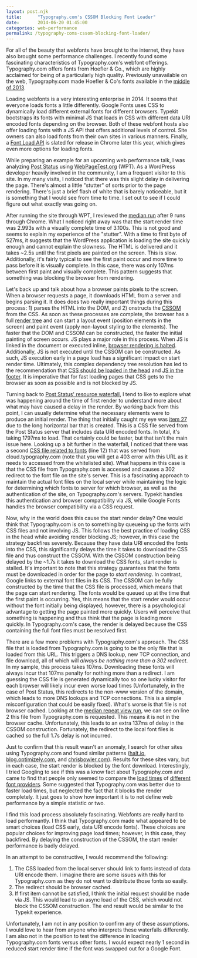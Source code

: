```yaml
---
layout: post.njk
title:      "Typography.com's CSSOM Blocking Font Loader"
date:       2014-06-20 01:45:00
categories: web-performance
permalink: /typography-coms-cssom-blocking-font-loader/
---
```


For all of the beauty that webfonts have brought to the internet, they have also brought some performance challenges. I recently found some fascinating characteristics of Typography.com's webfont offerings. Typography.com offers fonts from Hoefler &amp; Co., which are highly acclaimed for being of a particularly high quality. Previously unavailable on the web, Typography.com made Hoefler &amp; Co's fonts available in the [middle of 2013](http://www.webdesignerdepot.com/2013/07/new-webfont-options-from-cloud-typography/).

Loading webfonts is a very interesting enterprise in 2014. It seems that everyone loads fonts a little differently. Google Fonts uses CSS to dynamically load different external fonts for different browsers. Typekit bootstraps its fonts with minimal JS that loads in CSS with different data URI encoded fonts depending on the browser. Both of these webfont hosts also offer loading fonts with a JS API that offers additional levels of control. Site owners can also load fonts from their own sites in various manners. Finally, a [Font Load API](https://www.igvita.com/2014/01/31/optimizing-web-font-rendering-performance/) is slated for release in Chrome later this year, which gives even more options for loading fonts.

While preparing an example for an upcoming web performance talk, I was analyzing [Post Status](http://www.postat.us) using [WebPageTest.org](http://www.webpagetest.org/result/140620_ZJ_361b34d31e24fa4f227915a76a037a4c/) (WPT). As a WordPress developer heavily involved in the community, I am a frequent visitor to this site. In my many visits, I noticed that there was this slight delay in delivering the page. There's almost a little "stutter" of sorts prior to the page rendering. There's just a brief flash of white that is barely noticeable, but it is something that I would see from time to time. I set out to see if I could figure out what exactly was going on.

After running the site through WPT, I reviewed the [median run](http://www.webpagetest.org/result/140620_ZJ_361b34d31e24fa4f227915a76a037a4c/8/details/) after 9 runs through Chrome. What I noticed right away was that the start render time was 2.993s with a visually complete time of 3.100s. This is not good and seems to explain my experience of the "stutter". With a time to first byte of 527ms, it suggests that the WordPress application is loading the site quickly enough and cannot explain the slowness. The HTML is delivered and it takes ~2.5s until the first pixels are painted on the screen. This is slow. Additionally, it's fairly typical to see the first paint occur and more time to pass before it is visually complete. In this case, there was only 107ms between first paint and visually complete. This pattern suggests that something was blocking the browser from rendering.

Let's back up and talk about how a browser paints pixels to the screen. When a browser requests a page, it downloads HTML from a server and begins parsing it. It does does two really important things during this process: 1) parses the HTML into the DOM, and 2) onstructs the [CSSOM](http://dev.w3.org/csswg/cssom/) from the CSS. As soon as these processes are complete, the browser has a full [render tree](https://developers.google.com/web/fundamentals/performance/critical-rendering-path/render-tree-construction) and can start a layout event (position elements in the screen) and paint event (apply non-layout styling to the elements). The faster that the DOM and CSSOM can be constructed, the faster the initial painting of screen occurs. JS plays a major role in this process. When JS is linked in the document or executed inline, [browser rendering is halted](https://developers.google.com/web/fundamentals/performance/critical-rendering-path/adding-interactivity-with-javascript). Additionally, JS is not executed until the CSSOM can be constructed. As such, JS execution early in a page load has a significant impact on start render time. Ultimately, this complex dependency tree resolution has led to the recommendation that [CSS should be loaded in the head](https://developer.yahoo.com/blogs/ydn/high-performance-sites-rule-5-put-stylesheets-top-7197.html) and [JS in the footer](https://developer.yahoo.com/blogs/ydn/high-performance-sites-rule-6-move-scripts-bottom-7200.html). It is imperative that for fast loading pages that CSS gets to the browser as soon as possible and is not blocked by JS.

Turning back to [Post Status' resource waterfall](http://www.webpagetest.org/result/140620_ZJ_361b34d31e24fa4f227915a76a037a4c/), I tend to like to explore what was happening around the time of first render to understand more about what may have caused a delay in the render. By working back from this point, I can usually determine what the necessary elements were to produce an initial render. The thing that initially caught my eye was [item 27](http://poststat.us/wp-content/uploads/fonts/45329/A71EFBE6DE1AD0253.css) due to the long horizontal bar that is created. This is a CSS file served from the Post Status server that includes data URI encoded fonts. In total, it's taking 1797ms to load. That certainly could be faster, but that isn't the main issue here. Looking up a bit further in the waterfall, I noticed that there was a second [CSS file related to fonts](http://cloud.Typography.com/6176432/692802/css/fonts.css) (line 12) that was served from cloud.typography.com (note that you will get a 403 error with this URL as it needs to accessed from the whitelisted site). What happens in this case is that the CSS file from Typography.com is accessed and causes a 302 redirect to the font file on the site's server. This is a fascinating approach to maintain the actual font files on the local server while maintaining the logic for determining which fonts to server for which browser, as well as the authentication of the site, on Typography.com's servers. Typekit handles this authentication and browser compatibility via JS, while Google Fonts handles the browser compatibility via a CSS request.

Now, why in the world does this cause the start render delay? One would think that Typography.com is on to something by queueing up the fonts with CSS files and not involving JS. This follows the best practice of loading CSS in the head while avoiding render blocking JS; however, in this case the strategy backfires severely. Because they have data URI encoded the fonts into the CSS, this significantly delays the time it takes to download the CSS file and thus construct the CSSOM. With the CSSOM construction being delayed by the ~1.7s it takes to download the CSS fonts, start render is stalled. It's important to note that this strategy guarantees that the fonts must be downloaded in order for the page to _start rendering_. In contrast, Google links to external font files in its CSS. The CSSOM can be fully constructed by the time that the CSS file is processed, which means that the page can start rendering. The fonts would be queued up at the time that the first paint is occurring. Yes, this means that the start render would occur without the font initially being displayed; however, there is a psychological advantage to getting the page painted more quickly. Users will perceive that something is happening and thus think that the page is loading more quickly. In Typography.com's case, the render is delayed because the CSS containing the full font files must be resolved first.

There are a few more problems with Typography.com's approach. The CSS file that is loaded from Typography.com is going to be the only file that is loaded from this URL. This triggers a DNS lookup, new TCP connection, and file download, all of which will _always be nothing more than a 302 redirect_. In my sample, this process takes 107ms. Downloading these fonts will always incur that 107ms penalty for nothing more than a redirect. I am guessing the CSS file is generated dynamically too so one lucky visitor for each browser will likely incur even worse load times (Unfortunately, in the case of Post Status, this redirects to the non-www version of the domain, which leads to more DNS lookups and TCP connections. This is a simple misconfiguration that could be easily fixed). What's worse is that file is not browser cached. Looking at the [median repeat view run](http://www.webpagetest.org/result/140620_ZJ_361b34d31e24fa4f227915a76a037a4c/7/details/cached/), we can see on line 2 this file from Typography.com is requested. This means it is not in the browser cache. Unfortunately, this leads to an extra 137ms of delay in the CSSOM construction. Fortunately, the redirect to the local font files is cached so the full 1.7s delay is not incurred.

Just to confirm that this result wasn't an anomaly, I search for other sites using Typography.com and found similar patterns ([halt.io](http://www.webpagetest.org/result/140620_Z5_df73dfcee18d2c3f316a7554794c2897/), [blog.optimizely.com](http://www.webpagetest.org/result/140620_7D_76e0f7665162ac557ec67b37bf146f30/9/details/), and [chrisbowler.com](http://www.webpagetest.org/result/140620_9J_83ca41ad0d037b51c9cffd9fc6baaef7/3/details/)). Results for these sites vary, but in each case, the start render is blocked by the font download. Interestingly, I tried Googling to see if this was a know fact about Typography.com and came to find that people only seemed to compare the [load times](http://blog.optimizely.com/2013/10/16/performance-typekit-vs-cloud-typography/) of [different font providers](http://stackoverflow.com/questions/22116682/webfonts-or-locally-loaded-fonts). Some suggested that Typography.com was better due to faster load times, but neglected the fact that it blocks the render completely. It just goes to show how important it is to not define web performance by a simple statistic or two.

I find this load process absolutely fascinating. Webfonts are really hard to load performantly. I think that Typography.com made what appeared to be smart choices (load CSS early, data URI encode fonts). These choices are popular choices for improving page load times; however, in this case, they backfired. By delaying the construction of the CSSOM, the start render performance is badly delayed.

In an attempt to be constructive, I would recommend the following:

1.  The CSS loaded from the local server should link to fonts instead of data URI encode them. I imagine there are some issues with this for Typography.com as they do not want to distribute those fonts so easily.
2.  The redirect should be browser cached.
3.  If first item cannot be satisfied, I think the initial request should be made via JS. This would lead to an async load of the CSS, which would not block the CSSOM construction. The end result would be similar to the Typekit experience.

Unfortunately, I am not in any position to confirm any of these assumptions. I would love to hear from anyone who interprets these waterfalls differently. I am also not in the position to test the difference in loading Typography.com fonts versus other fonts. I would expect nearly 1 second in reduced start render time if the font was swapped out for a Google Font.